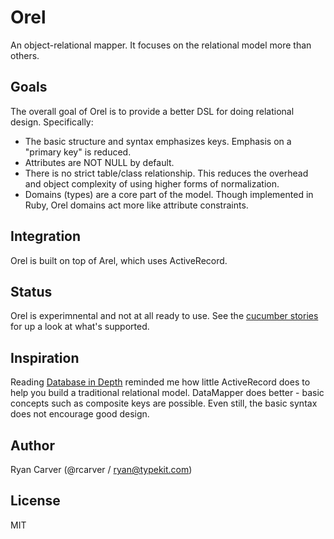 # Orel

An object-relational mapper. It focuses on the relational model more than others.

## Goals

The overall goal of Orel is to provide a better DSL for doing relational
design. Specifically:

* The basic structure and syntax emphasizes keys. Emphasis on a "primary
  key" is reduced.
* Attributes are NOT NULL by default.
* There is no strict table/class relationship. This reduces the overhead
  and object complexity of using higher forms of normalization.
* Domains (types) are a core part of the model. Though implemented in
  Ruby, Orel domains act more like attribute constraints.

## Integration

Orel is built on top of Arel, which uses ActiveRecord.

## Status

Orel is experimnental and not at all ready to use. See the [cucumber stories](./features)
for up a look at what's supported.

## Inspiration

Reading [Database in Depth][did] reminded me how little ActiveRecord
does to help you build a traditional relational model. DataMapper does better -
basic concepts such as composite keys are possible. Even still, the
basic syntax does not encourage good design.

## Author

Ryan Carver (@rcarver / ryan@typekit.com)

## License

MIT


[did]: http://www.amazon.com/Database-Depth-Relational-Theory-Practitioners/dp/0596100124
